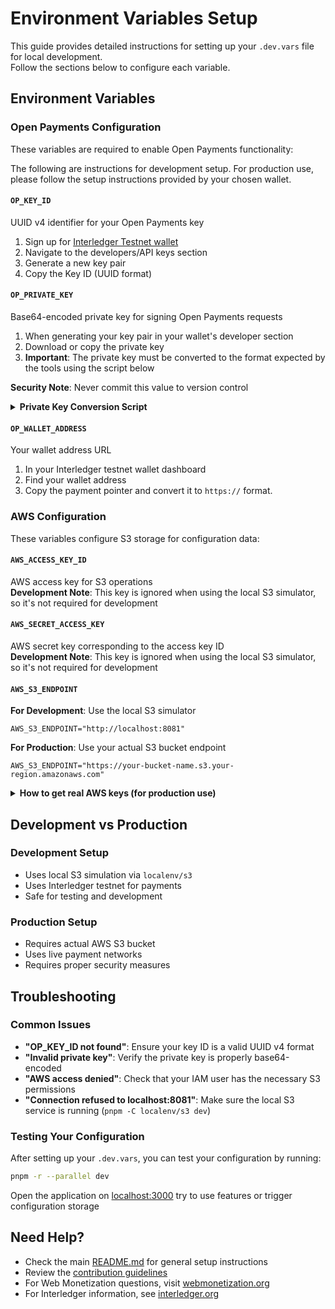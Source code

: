 # Environment Variables Setup

This guide provides detailed instructions for setting up your `.dev.vars` file for local development.\
Follow the sections below to configure each variable.

## Environment Variables

### Open Payments Configuration

These variables are required to enable Open Payments functionality:

The following are instructions for development setup. For production use, please follow the setup instructions provided by your chosen wallet.

#### `OP_KEY_ID`

UUID v4 identifier for your Open Payments key

1. Sign up for [Interledger Testnet wallet](https://wallet.interledger-test.dev)
2. Navigate to the developers/API keys section
3. Generate a new key pair
4. Copy the Key ID (UUID format)

#### `OP_PRIVATE_KEY`

Base64-encoded private key for signing Open Payments requests

1. When generating your key pair in your wallet's developer section
2. Download or copy the private key
3. **Important**: The private key must be converted to the format expected by the tools using the script below

**Security Note**: Never commit this value to version control

<details>
<summary><b>Private Key Conversion Script</b></summary>

After copying your private key, run this script to convert it to the correct format.\
Replace `currentKey` value string with your copied private key, then use the output as your `OP_PRIVATE_KEY` value:

```javascript
// Extract base64-encoded part and decode to get DER bytes
const currentKey = ''
const derBytes = atob(
  currentKey
    .replace('-----BEGIN PRIVATE KEY-----', '')
    .replace('-----END PRIVATE KEY-----', '')
    .replace(/\s/g, '')
)

// Convert to Uint8Array
const bytes = new Uint8Array(derBytes.length)
for (let i = 0; i < derBytes.length; i++) {
  bytes[i] = derBytes.charCodeAt(i)
}

// Extract just the 32-byte key
const privateKey = bytes.slice(-32)

// Convert back to base64 for storage
const keyBase64 = btoa(String.fromCharCode(...privateKey))

console.log('New key format for direct use:')
console.log(keyBase64)
```

</details>

#### `OP_WALLET_ADDRESS`

Your wallet address URL

1. In your Interledger testnet wallet dashboard
2. Find your wallet address
3. Copy the payment pointer and convert it to `https://` format.

### AWS Configuration

These variables configure S3 storage for configuration data:

#### `AWS_ACCESS_KEY_ID`

AWS access key for S3 operations\
**Development Note**: This key is ignored when using the local S3 simulator, so it's not required for development

#### `AWS_SECRET_ACCESS_KEY`

AWS secret key corresponding to the access key ID\
**Development Note**: This key is ignored when using the local S3 simulator, so it's not required for development

#### `AWS_S3_ENDPOINT`

**For Development**: Use the local S3 simulator

```
AWS_S3_ENDPOINT="http://localhost:8081"
```

**For Production**: Use your actual S3 bucket endpoint

```
AWS_S3_ENDPOINT="https://your-bucket-name.s3.your-region.amazonaws.com"
```

<details>
<summary><b>How to get real AWS keys (for production use)</b></summary>

1. Sign in to the [AWS Management Console](https://aws.amazon.com/console/)
2. Navigate to IAM (Identity and Access Management)
3. In the left sidebar, select "Users"
4. Click on your user or create a new user with S3 permissions
5. Go to the "Security credentials" tab
6. Scroll down to "Access keys" and click "Create access key"
7. Choose "Application running outside AWS"
8. Copy the Access key ID

Make sure to save both the Access Key ID and Secret Access Key when they are displayed, as AWS will not show the secret key again.

**Required Permissions**: S3 read/write access\
**Security Note**: Never commit this value to version control

</details>

## Development vs Production

### Development Setup

- Uses local S3 simulation via `localenv/s3`
- Uses Interledger testnet for payments
- Safe for testing and development

### Production Setup

- Requires actual AWS S3 bucket
- Uses live payment networks
- Requires proper security measures

## Troubleshooting

### Common Issues

- **"OP_KEY_ID not found"**: Ensure your key ID is a valid UUID v4 format
- **"Invalid private key"**: Verify the private key is properly base64-encoded
- **"AWS access denied"**: Check that your IAM user has the necessary S3 permissions
- **"Connection refused to localhost:8081"**: Make sure the local S3 service is running (`pnpm -C localenv/s3 dev`)

### Testing Your Configuration

After setting up your `.dev.vars`, you can test your configuration by running:

```sh
pnpm -r --parallel dev
```

Open the application on [localhost:3000](http://localhost:3000/tools/) try to use features or trigger configuration storage

## Need Help?

- Check the main [README.md](./README.md) for general setup instructions
- Review the [contribution guidelines](.github/contributing.md)
- For Web Monetization questions, visit [webmonetization.org](https://webmonetization.org/)
- For Interledger information, see [interledger.org](https://interledger.org)
